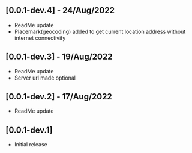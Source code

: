 ## [0.0.1-dev.4] - 24/Aug/2022
- ReadMe update
- Placemark(geocoding) added to get current location address without internet connectivity

## [0.0.1-dev.3] - 19/Aug/2022
- ReadMe update
- Server url made optional

## [0.0.1-dev.2] - 17/Aug/2022
- ReadMe update

## [0.0.1-dev.1]
- Initial release
